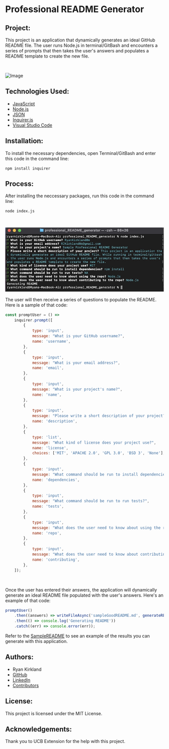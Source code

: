 # Professional README Generator

## Project:

This project is an application that dynamically generates an ideal GitHub README file. The user runs Node.js in terminal/GitBash and encounters a series of prompts that then takes the user's answers and populates a README template to create the new file.

<br>

![Image](https://github.com/RyanKirkland86/professional_README_generator/blob/main/Assets/CreatingREADMEvideo.gif)

## Technologies Used:
- [JavaScript](https://www.javascript.com/)
- [Node.js](https://nodejs.org/en/)
- [JSON](https://www.json.org/json-en.html)
- [Inquirer.js](https://www.npmjs.com/package/inquirer)
- [Visual Studio Code](https://code.visualstudio.com/)

## Installation:

To install the necessary dependencies, open Terminal/GitBash and enter this code in the command line:

```
npm install inquirer
```

## Process:

After installing the neccessary packages, run this code in the command line:

```
node index.js
```
<br>

![Image](https://github.com/RyanKirkland86/professional_README_generator/blob/main/Assets/Terminal%20Screenshot.jpg)

The user will then receive a series of questions to populate the README. Here is a sample of that code:

```javascript
const promptUser = () => 
    inquirer.prompt([
        {
            type: 'input',
            message: "What is your GitHub username?",
            name: 'username',
        },
        {
            type: 'input',
            message: "What is your email address?",
            name: 'email',
        },
        {
            type: 'input',
            message: "What is your project's name?",
            name: 'name',
        },
        {
            type: 'input',
            message: "Please write a short description of your project?",
            name: 'description',
        },
        {
            type: 'list',
            message: "What kind of license does your project use?",
            name: 'license',
            choices: ['MIT', 'APACHE 2.0', 'GPL 3.0', 'BSD 3', 'None'],
        },
        {
            type: 'input',
            message: "What command should be run to install dependencies?",
            name: 'dependencies',
        },
        {
            type: 'input',
            message: "What command should be run to run tests?",
            name: 'tests',
        },
        {
            type: 'input',
            message: "What does the user need to know about using the repo?",
            name: 'repo',
        },
        {
            type: 'input',
            message: "What does the user need to know about contributing to the repo?",
            name: 'contributing',
        },
    ]);
```

<br>

Once the user has entered their answers, the application will dynamically generate an ideal README file populated with the user's answers. Here's an example of that code:

```javascript
promptUser()
    .then((answers) => writeFileAsync('sampleGoodREADME.md', generateREADME(answers)))
    .then(() => console.log('Generating README'))
    .catch((err) => console.error(err));
```

Refer to the [SampleREADME](https://github.com/RyanKirkland86/professional_README_generator/blob/main/sampleGoodREADME.md) to see an example of the results you can generate with this application.

## Authors:
- Ryan Kirkland
- [GitHub](https://github.com/RyanKirkland86)
- [LinkedIn](https://www.linkedin.com/in/ryan-kirkland-619942200/)
- [Contributors](https://bootcamp.berkeley.edu/coding/)

## License:
This project is licensed under the MIT License.

## Acknowledgements:
Thank you to UCB Extension for the help with this project.